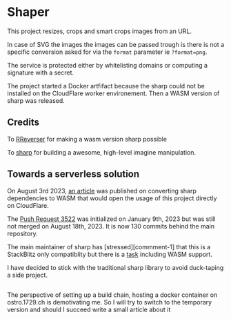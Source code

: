 # Shaper

This project resizes, crops and smart crops images from an URL.

In case of SVG the images the images can be passed trough is there is not a
specific conversion asked for via the `format` parameter ie `?format=png`.

The service is protected either by whitelisting domains or computing a signature
with a secret.

The project started a Docker artfifact because the sharp could not be installed
on the CloudFlare worker environement. Then a WASM version of sharp was
released.

## Credits

To [RReverser](https://github.com/RReverser/sharp-fork/tree/node-wasm-squash) for making a wasm version sharp possible

To [sharp](https://github.com/lovell/sharp) for building a awesome, high-level imagine manipulation.

## Towards a serverless solution

On August 3rd 2023, [an article][sharp-wasm] was published on converting sharp
dependencies to WASM that would open the usage of this project directly on
CloudFlare.

The [Push Request 3522][sharp-3522] was initialized on January 9th, 2023 but was
still not merged on August 18th, 2023. It is now 130 commits behind the main
repository.

The main maintainer of sharp has [stressed][commment-1] that this is a
StackBlitz only compatiblity but there is a [task][sharp-3750] including WASM
support.

I have decided to stick with the traditional sharp library to avoid duck-taping
a side project.

[sharp-wasm]: https://blog.stackblitz.com/posts/bringing-sharp-to-wasm-and-webcontainers/
[sharp-3522]: https://github.com/lovell/sharp/pull/3522
[comment-1]: https://github.com/lovell/sharp/pull/3522#issuecomment-1665420973
[sharp-3750]: https://github.com/lovell/sharp/issues/3750

##

The perspective of setting up a build chain, hosting a docker container on
ostro.1729.ch is demotivating me. So I will try to switch to the temporary
version and should I succeed write a small article about it
